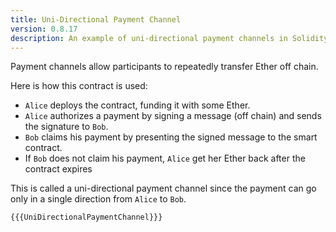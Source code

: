 ```yaml
---
title: Uni-Directional Payment Channel
version: 0.8.17
description: An example of uni-directional payment channels in Solidity
---
```


Payment channels allow participants to repeatedly transfer Ether off chain.

Here is how this contract is used:

- `Alice` deploys the contract, funding it with some Ether.
- `Alice` authorizes a payment by signing a message (off chain) and sends the signature to `Bob`.
- `Bob` claims his payment by presenting the signed message to the smart contract.
- If `Bob` does not claim his payment, `Alice` get her Ether back after the contract expires

This is called a uni-directional payment channel since the payment can go only in a single direction from `Alice` to `Bob`.

```solidity
{{{UniDirectionalPaymentChannel}}}
```
